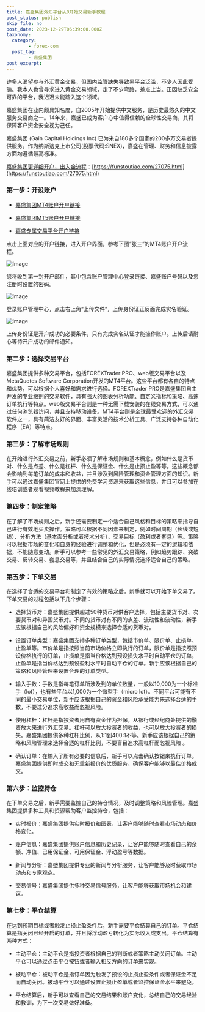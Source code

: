 ```yaml
---
title: 嘉盛集团外汇平台从0开始交易新手教程
post_status: publish
skip_file: no
post_date: 2023-12-29T06:39:00.000Z
taxonomy:
  category:
        - forex-com
  post_tag:
        - 嘉盛集团
post_excerpt: 
---
```

许多人渴望参与外汇黄金交易，但国内监管缺失导致黑平台泛滥，不少人因此受骗。我本人也曾寻求进入黄金交易领域，走了不少弯路，差点上当。正因缺乏安全可靠的平台，我迟迟未能踏入这个领域。

嘉盛集团在业内颇具知名度，自2005年开始提供中文服务，是历史最悠久的中文服务交易商之一。14年来，嘉盛已成为客户心中值得信赖的全球性交易商，其将保障客户资金安全视为己任。

嘉盛集团 (Gain Capital Holdings Inc) 已为来自180多个国家的200多万交易者提供服务。作为纳斯达克上市公司(股票代码:SNEX)，嘉盛在管理、财务和信息披露方面均遵循最高标准。

[嘉盛集团更详细开户，出入金流程](https://funstoutiao.com/27075.html)：[https://funstoutiao.com/27075.html](https://funstoutiao.com/27075.html)

### 第一步：开设账户

* [嘉盛集团MT4账户开户链接](https://s.ssgg.net/jsmt4)

* [嘉盛集团MT5账户开户链接](https://s.ssgg.net/jsmt5)

* [嘉盛专属交易平台开户链接](https://s.ssgg.net/js)

点击上面对应的开户链接，进入开户界面，参考下图“张三”的MT4账户开户流程。

![Image](https://prod-files-secure.s3.us-west-2.amazonaws.com/39ed1227-6d7d-4570-be36-9ccd4a2c4241/7a167aea-686b-400d-af59-4e18eb607a40/640.png?X-Amz-Algorithm=AWS4-HMAC-SHA256&X-Amz-Content-Sha256=UNSIGNED-PAYLOAD&X-Amz-Credential=ASIAZI2LB466QTNO5IIJ%2F20251030%2Fus-west-2%2Fs3%2Faws4_request&X-Amz-Date=20251030T041308Z&X-Amz-Expires=3600&X-Amz-Security-Token=IQoJb3JpZ2luX2VjECwaCXVzLXdlc3QtMiJIMEYCIQDckRuW6k0GXux7AUVvyG0LTFWHsu8HqBSNc43fD25PtQIhAMGGWCvICD55Mds%2FIHJoorR5gKKpJwiWa6xkSL5EB2j2KogECOT%2F%2F%2F%2F%2F%2F%2F%2F%2F%2FwEQABoMNjM3NDIzMTgzODA1Igy5VB2l%2FBi7l6N0ja4q3AOPO1kuWen5zomZc6SyXCm2WM3%2BU5JYfFmwW6l2s3ADw6uvMKGASSnrk%2Fnd%2B1IZ5D%2FX7px7pk96L0A2kT5p3zmO2TRrPSWaX6d70G%2F7qpQ7cUiNNMpZm7GRdW44uGpR2LQt0bm%2FP1DDTbW2n3WHs5OkFjqE0DjciCrrn5fnI6Q37q83A7Fn0lV2aaePrp6r5v4pe6jDdh048AWmRFM0jAc6%2FM36t5kDH%2FhiClJYV5kJB%2FKrXFbDP6Ci2vMDdoALl8qRRicxecyP34ESVSrJE%2F9s%2B0rwmiOpf2d1BXSFqCqbEaX%2BgWdYHZPfIo94y8sY%2FMjrBeDx%2Fn9%2FoU1t2YHDk7yr9nRhXOrae%2BmqNfxajbGcKkX%2BBbLFo%2FTgRMlyTAB63DTleHuXBGGAqtDnU%2Fj8hJVvER15EFU8j1KkKCTev%2BQ0%2BTP%2BjBkwzUAW34nJsN6xGfvkhFIoXsBJ4Dxsy0KO%2BDJGFCeY0cP4%2BRn8ofb4nt3a4I02xFHRMUW9nlg0XoNsSh3szUS3JJnou2K46SvhiZh9NJeJMzRKoRilXNOgYgSlD4aek9yNVZHT3V2vRwsWSx31%2FemPvXi0h39FA%2FF14%2BV1QkQXSKM61S2LR9w7tteF%2BHPsV7qMKfvtFTMq7TDGs4vIBjqkATQO6KdApuAWrA2%2ByxqyMxjhiv%2FMVlZbu9674%2Fc%2BPXRxzLLWLT2gCb%2BAkBBT31DAr1vxJm2RsaAC%2BdeTeAYP0tOf%2FFzSR8DfbpAkqe1DtfNprOXYEcn6S4FcqpuC9HBPDTEBDL4NsDYfKzEKQ6TmPkzoaRFCUcL6DsxGz6jO%2BuwC8pJhVNd4DyWgypxxRhkyQTE0uYGbtwkMTZgIqrnu%2Fa5Vcuwx&X-Amz-Signature=5077511ef703deaae04d257eab71eaa31407648d59e5d69d64941a78ce02d81d&X-Amz-SignedHeaders=host&x-amz-checksum-mode=ENABLED&x-id=GetObject)

您将收到第一封开户邮件，其中包含账户管理中心登录链接、嘉盛账户号码以及您注册时设置的密码。

![Image](https://prod-files-secure.s3.us-west-2.amazonaws.com/39ed1227-6d7d-4570-be36-9ccd4a2c4241/eaa1c6b3-2877-4284-a0e1-530e222c27fb/image.png?X-Amz-Algorithm=AWS4-HMAC-SHA256&X-Amz-Content-Sha256=UNSIGNED-PAYLOAD&X-Amz-Credential=ASIAZI2LB466QTNO5IIJ%2F20251030%2Fus-west-2%2Fs3%2Faws4_request&X-Amz-Date=20251030T041308Z&X-Amz-Expires=3600&X-Amz-Security-Token=IQoJb3JpZ2luX2VjECwaCXVzLXdlc3QtMiJIMEYCIQDckRuW6k0GXux7AUVvyG0LTFWHsu8HqBSNc43fD25PtQIhAMGGWCvICD55Mds%2FIHJoorR5gKKpJwiWa6xkSL5EB2j2KogECOT%2F%2F%2F%2F%2F%2F%2F%2F%2F%2FwEQABoMNjM3NDIzMTgzODA1Igy5VB2l%2FBi7l6N0ja4q3AOPO1kuWen5zomZc6SyXCm2WM3%2BU5JYfFmwW6l2s3ADw6uvMKGASSnrk%2Fnd%2B1IZ5D%2FX7px7pk96L0A2kT5p3zmO2TRrPSWaX6d70G%2F7qpQ7cUiNNMpZm7GRdW44uGpR2LQt0bm%2FP1DDTbW2n3WHs5OkFjqE0DjciCrrn5fnI6Q37q83A7Fn0lV2aaePrp6r5v4pe6jDdh048AWmRFM0jAc6%2FM36t5kDH%2FhiClJYV5kJB%2FKrXFbDP6Ci2vMDdoALl8qRRicxecyP34ESVSrJE%2F9s%2B0rwmiOpf2d1BXSFqCqbEaX%2BgWdYHZPfIo94y8sY%2FMjrBeDx%2Fn9%2FoU1t2YHDk7yr9nRhXOrae%2BmqNfxajbGcKkX%2BBbLFo%2FTgRMlyTAB63DTleHuXBGGAqtDnU%2Fj8hJVvER15EFU8j1KkKCTev%2BQ0%2BTP%2BjBkwzUAW34nJsN6xGfvkhFIoXsBJ4Dxsy0KO%2BDJGFCeY0cP4%2BRn8ofb4nt3a4I02xFHRMUW9nlg0XoNsSh3szUS3JJnou2K46SvhiZh9NJeJMzRKoRilXNOgYgSlD4aek9yNVZHT3V2vRwsWSx31%2FemPvXi0h39FA%2FF14%2BV1QkQXSKM61S2LR9w7tteF%2BHPsV7qMKfvtFTMq7TDGs4vIBjqkATQO6KdApuAWrA2%2ByxqyMxjhiv%2FMVlZbu9674%2Fc%2BPXRxzLLWLT2gCb%2BAkBBT31DAr1vxJm2RsaAC%2BdeTeAYP0tOf%2FFzSR8DfbpAkqe1DtfNprOXYEcn6S4FcqpuC9HBPDTEBDL4NsDYfKzEKQ6TmPkzoaRFCUcL6DsxGz6jO%2BuwC8pJhVNd4DyWgypxxRhkyQTE0uYGbtwkMTZgIqrnu%2Fa5Vcuwx&X-Amz-Signature=7bd0dd0a51b79d402b954f020175b36db1d4a5f7b203fa91588336db55a58956&X-Amz-SignedHeaders=host&x-amz-checksum-mode=ENABLED&x-id=GetObject)

登录账户管理中心，点击右上角“上传文件”，上传身份证正反面完成实名验证。

![Image](https://prod-files-secure.s3.us-west-2.amazonaws.com/39ed1227-6d7d-4570-be36-9ccd4a2c4241/54090639-09fc-46b4-a135-e0289f707147/image.png?X-Amz-Algorithm=AWS4-HMAC-SHA256&X-Amz-Content-Sha256=UNSIGNED-PAYLOAD&X-Amz-Credential=ASIAZI2LB466QTNO5IIJ%2F20251030%2Fus-west-2%2Fs3%2Faws4_request&X-Amz-Date=20251030T041308Z&X-Amz-Expires=3600&X-Amz-Security-Token=IQoJb3JpZ2luX2VjECwaCXVzLXdlc3QtMiJIMEYCIQDckRuW6k0GXux7AUVvyG0LTFWHsu8HqBSNc43fD25PtQIhAMGGWCvICD55Mds%2FIHJoorR5gKKpJwiWa6xkSL5EB2j2KogECOT%2F%2F%2F%2F%2F%2F%2F%2F%2F%2FwEQABoMNjM3NDIzMTgzODA1Igy5VB2l%2FBi7l6N0ja4q3AOPO1kuWen5zomZc6SyXCm2WM3%2BU5JYfFmwW6l2s3ADw6uvMKGASSnrk%2Fnd%2B1IZ5D%2FX7px7pk96L0A2kT5p3zmO2TRrPSWaX6d70G%2F7qpQ7cUiNNMpZm7GRdW44uGpR2LQt0bm%2FP1DDTbW2n3WHs5OkFjqE0DjciCrrn5fnI6Q37q83A7Fn0lV2aaePrp6r5v4pe6jDdh048AWmRFM0jAc6%2FM36t5kDH%2FhiClJYV5kJB%2FKrXFbDP6Ci2vMDdoALl8qRRicxecyP34ESVSrJE%2F9s%2B0rwmiOpf2d1BXSFqCqbEaX%2BgWdYHZPfIo94y8sY%2FMjrBeDx%2Fn9%2FoU1t2YHDk7yr9nRhXOrae%2BmqNfxajbGcKkX%2BBbLFo%2FTgRMlyTAB63DTleHuXBGGAqtDnU%2Fj8hJVvER15EFU8j1KkKCTev%2BQ0%2BTP%2BjBkwzUAW34nJsN6xGfvkhFIoXsBJ4Dxsy0KO%2BDJGFCeY0cP4%2BRn8ofb4nt3a4I02xFHRMUW9nlg0XoNsSh3szUS3JJnou2K46SvhiZh9NJeJMzRKoRilXNOgYgSlD4aek9yNVZHT3V2vRwsWSx31%2FemPvXi0h39FA%2FF14%2BV1QkQXSKM61S2LR9w7tteF%2BHPsV7qMKfvtFTMq7TDGs4vIBjqkATQO6KdApuAWrA2%2ByxqyMxjhiv%2FMVlZbu9674%2Fc%2BPXRxzLLWLT2gCb%2BAkBBT31DAr1vxJm2RsaAC%2BdeTeAYP0tOf%2FFzSR8DfbpAkqe1DtfNprOXYEcn6S4FcqpuC9HBPDTEBDL4NsDYfKzEKQ6TmPkzoaRFCUcL6DsxGz6jO%2BuwC8pJhVNd4DyWgypxxRhkyQTE0uYGbtwkMTZgIqrnu%2Fa5Vcuwx&X-Amz-Signature=df0851b37973721a3c15d33f92510d4aadf4962826a6180d2d665bf248b5b5f4&X-Amz-SignedHeaders=host&x-amz-checksum-mode=ENABLED&x-id=GetObject)

上传身份证是开户成功的必要条件，只有完成实名认证才能操作账户。上传后请耐心等待开户成功的邮件通知。

### 第二步：选择交易平台

嘉盛集团提供多种交易平台，包括FOREXTrader PRO、web版交易平台以及MetaQuotes Software Corporation开发的MT4平台。这些平台都有各自的特点和优势，可以根据个人喜好和需求进行选择。FOREXTrader PRO是嘉盛集团自主开发的专业级别的交易软件，具有强大的图表分析功能、自定义指标和策略、高速订单执行等特点。web版交易平台则是一种无需下载安装的在线交易方式，可以通过任何浏览器访问，并且支持移动设备。MT4平台则是全球最受欢迎的外汇交易软件之一，具有简洁友好的界面、丰富灵活的技术分析工具、广泛支持各种自动化程序（EA）等特点。

### 第三步：了解市场规则

在开始进行外汇交易之前，新手必须了解市场规则和基本概念，例如什么是货币对、什么是点差、什么是杠杆、什么是保证金、什么是止损止盈等等。这些概念都会影响到每笔订单的成本和收益，并且涉及到风险管理和资金管理方面的知识。新手可以通过嘉盛集团官网上提供的免费学习资源来获取这些信息，并且可以参加在线培训或者观看视频教程来加深理解。

### 第四步：制定策略

在了解了市场规则之后，新手还需要制定一个适合自己风格和目标的策略来指导自己进行有效地买卖操作。策略可以根据不同因素来制定，例如时间周期（长线或短线）、分析方法（基本面分析或者技术分析）、交易目标（盈利或者套息）等。策略可以根据市场的变化和自身的经验进行调整和优化，但是必须有一定的逻辑和依据，不能随意变动。新手可以参考一些常见的外汇交易策略，例如趋势跟踪、突破交易、反转交易、套息交易等，并且结合自己的实际情况选择适合自己的策略。

### 第五步：下单交易

在选择了合适的交易平台和制定了有效的策略之后，新手就可以开始下单交易了。下单交易的过程包括以下几个步骤：

* 选择货币对：嘉盛集团提供超过50种货币对供客户选择，包括主要货币对、次要货币对和异国货币对。不同的货币对有不同的点差、流动性和波动性，新手应该根据自己的风险偏好和资金规模来选择合适的货币对。

* 设置订单类型：嘉盛集团支持多种订单类型，包括市价单、限价单、止损单、止盈单等。市价单是指按照当前市场价格立即执行的订单，限价单是指按照预设价格执行的订单，止损单是指当价格达到预设损失水平时自动平仓的订单，止盈单是指当价格达到预设盈利水平时自动平仓的订单。新手应该根据自己的策略和风险管理来设置合理的订单类型。

* 输入手数：手数是指每笔订单所涉及到的单位数量，一般以10,000为一个标准手（lot），也有些平台以1,000为一个微型手（micro lot）。不同平台可能有不同的最小交易单位，新手应该根据自己的资金和风险承受能力来选择合适的手数，不要过分追求高收益而忽视风险。

* 使用杠杆：杠杆是指投资者用自有资金作为担保，从银行或经纪商处提供的融资放大来进行外汇交易。杠杆可以放大投资者的收益，也可以放大投资者的损失。嘉盛集团提供多种杠杆比例，从1:1到400:1不等。新手应该根据自己的策略和风险管理来选择合适的杠杆比例，不要盲目追求高杠杆而忽视风险 。

* 确认订单：在输入了所有必要的信息后，新手可以点击确认按钮来执行订单。嘉盛集团提供即时成交和无重新报价的优质服务，确保客户能够以最佳价格成交。

### 第六步：监控持仓

在下单交易之后，新手需要监控自己的持仓情况，及时调整策略和风险管理。嘉盛集团提供多种工具和资源帮助客户监控持仓，包括：

* 实时报价：嘉盛集团提供实时报价和图表，让客户能够随时查看市场动态和价格变化。

* 账户信息：嘉盛集团提供账户信息和历史记录，让客户能够随时查看自己的余额、净值、已用保证金、可用保证金、浮动盈亏等数据。

* 新闻与分析：嘉盛集团提供专业的新闻与分析服务，让客户能够及时获取市场动态和专家观点。

* 交易信号：嘉盛集团提供多种交易信号服务，让客户能够获取市场机会和建议。

### 第七步：平仓结算

在达到预期目标或者触发止损止盈条件后，新手需要平仓结算自己的订单。平仓结算是指关闭已经开启的订单，并且将浮动盈亏转化为实际收入或支出。平仓结算有两种方式：

* 主动平仓：主动平仓是指投资者根据自己的判断或者策略主动关闭订单。主动平仓可以通过点击平仓按钮或者输入相反方向的订单来实现。

* 被动平仓：被动平仓是指订单因为触发了预设的止损止盈条件或者保证金不足而自动关闭。被动平仓可以通过设置止损止盈单或者监控保证金水平来避免。

* 平仓结算后，新手可以查看自己的交易结果和账户变化，总结自己的交易经验和教训，为下一次交易做好准备。